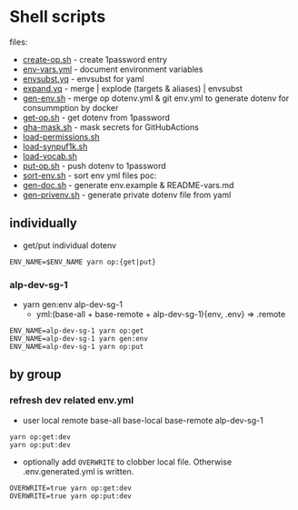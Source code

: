 # Shell scripts

files:
- [create-op.sh](create-op.sh) - create 1password entry
- [env-vars.yml](env-vars.yml) - document environment variables
- [envsubst.yq](envsubst.yq) - envsubst for yaml
- [expand.yq](expand.yq) - merge | explode (targets & aliases) | envsubst
- [gen-env.sh](gen-env.sh) - merge op dotenv.yml & git env.yml to generate dotenv for consummption by docker
- [get-op.sh](get-op.sh) - get dotenv from 1password
- [gha-mask.sh](gha-mask.sh) - mask secrets for GitHubActions
- [load-permissions.sh](load-permissions.sh)
- [load-synpuf1k.sh](load-synpuf1k.sh)
- [load-vocab.sh](load-vocab.sh)
- [put-op.sh](put-op.sh) - push dotenv to 1password
- [sort-env.sh](sort-env.sh) - sort env yml files
poc:
- [gen-doc.sh](gen-doc.sh) - generate env.example & README-vars.md
- [gen-privenv.sh](gen-privenv.sh) - generate private dotenv file from yaml

## individually
- get/put individual dotenv
```
ENV_NAME=$ENV_NAME yarn op:{get|put}
```

### alp-dev-sg-1 
- yarn gen:env alp-dev-sg-1
	- yml:(base-all + base-remote + alp-dev-sg-1){env, .env} => .remote
```
ENV_NAME=alp-dev-sg-1 yarn op:get
ENV_NAME=alp-dev-sg-1 yarn gen:env 
ENV_NAME=alp-dev-sg-1 yarn op:put
```

## by group
### refresh dev related env.yml
- user local remote base-all base-local base-remote alp-dev-sg-1
```
yarn op:get:dev
yarn op:put:dev
```
- optionally add `OVERWRITE` to clobber local file. Otherwise .env.generated.yml is written. 
```
OVERWRITE=true yarn op:get:dev 
OVERWRITE=true yarn op:put:dev
```
